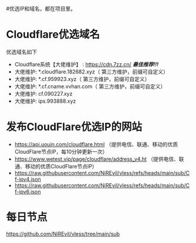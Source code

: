 #优选IP和域名，都在项目里。
# Cloudflare优选域名

优选域名如下

- Cloudflare系统【大佬维护】 : https://cdn.7zz.cn/ ***最佳推荐!!!***
- 大佬维护: *.cloudflare.182682.xyz（ 第三方维护，前缀可自定义）
- 大佬维护: *.cf.959923.xyz（ 第三方维护，前缀可自定义）
- 大佬维护: *.cf.cname.vvhan.com（ 第三方维护，前缀可自定义）
- 大佬维护:   cf.090227.xyz
- 大佬维护:   ips.993888.xyz

# 发布CloudFlare优选IP的网站
- https://api.uouin.com/cloudflare.html （提供电信、联通、移动的优质CloudFlare节点IP，每10分钟更新一次）
- https://www.wetest.vip/page/cloudflare/address_v4.ht （提供电信、联通、移动的优质CloudFlare节点IP）
- https://raw.githubusercontent.com/NiREvil/vless/refs/heads/main/sub/Cf-ipv4.json
- https://raw.githubusercontent.com/NiREvil/vless/refs/heads/main/sub/Cf-ipv6.json
# 每日节点
https://github.com/NiREvil/vless/tree/main/sub
